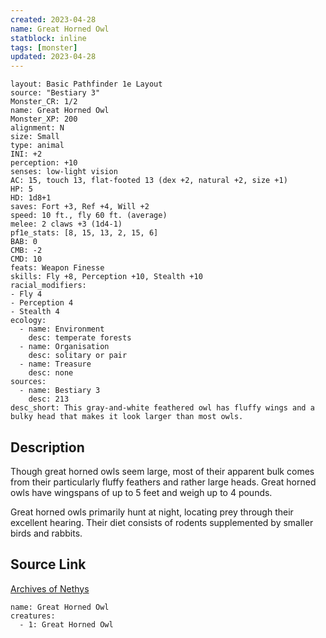 ```yaml
---
created: 2023-04-28
name: Great Horned Owl
statblock: inline
tags: [monster]
updated: 2023-04-28
---
```

```statblock
layout: Basic Pathfinder 1e Layout
source: "Bestiary 3"
Monster_CR: 1/2
name: Great Horned Owl
Monster_XP: 200
alignment: N
size: Small
type: animal
INI: +2
perception: +10
senses: low-light vision
AC: 15, touch 13, flat-footed 13 (dex +2, natural +2, size +1)
HP: 5
HD: 1d8+1
saves: Fort +3, Ref +4, Will +2
speed: 10 ft., fly 60 ft. (average)
melee: 2 claws +3 (1d4-1)
pf1e_stats: [8, 15, 13, 2, 15, 6]
BAB: 0
CMB: -2
CMD: 10
feats: Weapon Finesse
skills: Fly +8, Perception +10, Stealth +10
racial_modifiers:
- Fly 4
- Perception 4
- Stealth 4
ecology:
  - name: Environment
    desc: temperate forests
  - name: Organisation
    desc: solitary or pair
  - name: Treasure
    desc: none
sources:
  - name: Bestiary 3
    desc: 213
desc_short: This gray-and-white feathered owl has fluffy wings and a bulky head that makes it look larger than most owls.
```
## Description
Though great horned owls seem large, most of their apparent bulk comes from their particularly fluffy feathers and rather large heads. Great horned owls have wingspans of up to 5 feet and weigh up to 4 pounds.

Great horned owls primarily hunt at night, locating prey through their excellent hearing. Their diet consists of rodents supplemented by smaller birds and rabbits.
## Source Link
[Archives of Nethys](https://aonprd.com/MonsterDisplay.aspx?ItemName=Great%20Horned%20Owl)
```encounter-table
name: Great Horned Owl
creatures:
  - 1: Great Horned Owl
```

